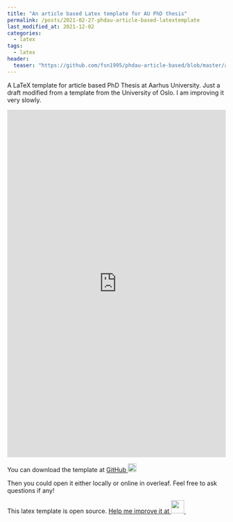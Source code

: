 ```yaml
---
title: "An article based Latex template for AU PhD thesis"
permalink: /posts/2021-02-27-phdau-article-based-latextemplate
last_modified_at: 2021-12-02
categories:
  - latex
tags:
  - latex
header:
  teaser: "https://github.com/fsn1995/phdau-article-based/blob/master/au%20logo/AU_LOGO/DK/blue/aulogo_dk_var1_blaa.png?raw=true" 
---
```


A LaTeX template for article based PhD Thesis at Aarhus University. Just a draft modified from a template from the University of Oslo.
I am improving it very slowly.


<iframe src="https://nbviewer.jupyter.org/github/fsn1995/phdau-article-based/blob/master/au_theis_template.pdf" height="800px" width="100%" style="border:none;"></iframe>


<p>You can download the template at <a href="https://github.com/fsn1995/phdau-article-based/archive/refs/heads/master.zip">GitHub
<img src="https://cdn.icon-icons.com/icons2/692/PNG/512/seo-social-web-network-internet_12_icon-icons.com_61498.png" width="20"/>
</a></p>

Then you could open it either locally or online in overleaf.
Feel free to ask questions if any!

<p>This latex template is open source. <a href="https://github.com/fsn1995/phdau-article-based/archive/refs/heads/master.zip">Help me improve it at
<img src="https://cdn.jsdelivr.net/gh/devicons/devicon/icons/github/github-original-wordmark.svg" width="30"/>
<img src="https://cdn.icon-icons.com/icons2/2551/PNG/512/external_link_icon_152846.png" width="10"/>
</a></p>
